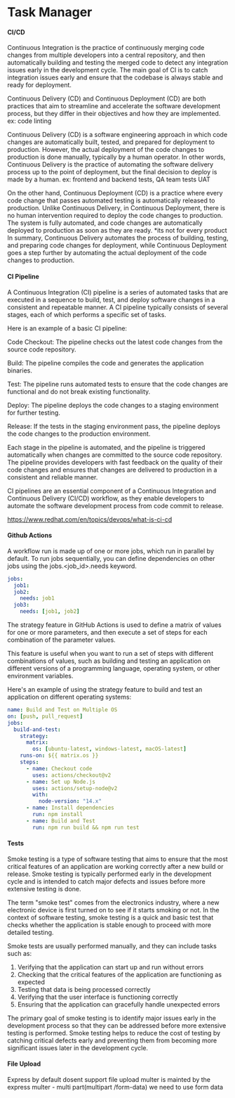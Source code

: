 # Task Manager

#### CI/CD

Continuous Integration is the practice of continuously merging code changes from multiple developers into a central repository, and then automatically building and testing the merged code to detect any integration issues early in the development cycle. The main goal of CI is to catch integration issues early and ensure that the codebase is always stable and ready for deployment.

Continuous Delivery (CD) and Continuous Deployment (CD) are both practices that aim to streamline and accelerate the software development process, but they differ in their objectives and how they are implemented.
ex: code linting

Continuous Delivery (CD) is a software engineering approach in which code changes are automatically built, tested, and prepared for deployment to production. However, the actual deployment of the code changes to production is done manually, typically by a human operator. In other words, Continuous Delivery is the practice of automating the software delivery process up to the point of deployment, but the final decision to deploy is made by a human.
ex: frontend and backend tests, QA team tests UAT

On the other hand, Continuous Deployment (CD) is a practice where every code change that passes automated testing is automatically released to production. Unlike Continuous Delivery, in Continuous Deployment, there is no human intervention required to deploy the code changes to production. The system is fully automated, and code changes are automatically deployed to production as soon as they are ready.
\*its not for every product
In summary, Continuous Delivery automates the process of building, testing, and preparing code changes for deployment, while Continuous Deployment goes a step further by automating the actual deployment of the code changes to production.

#### CI Pipeline

A Continuous Integration (CI) pipeline is a series of automated tasks that are executed in a sequence to build, test, and deploy software changes in a consistent and repeatable manner. A CI pipeline typically consists of several stages, each of which performs a specific set of tasks.

Here is an example of a basic CI pipeline:

Code Checkout: The pipeline checks out the latest code changes from the source code repository.

Build: The pipeline compiles the code and generates the application binaries.

Test: The pipeline runs automated tests to ensure that the code changes are functional and do not break existing functionality.

Deploy: The pipeline deploys the code changes to a staging environment for further testing.

Release: If the tests in the staging environment pass, the pipeline deploys the code changes to the production environment.

Each stage in the pipeline is automated, and the pipeline is triggered automatically when changes are committed to the source code repository. The pipeline provides developers with fast feedback on the quality of their code changes and ensures that changes are delivered to production in a consistent and reliable manner.

CI pipelines are an essential component of a Continuous Integration and Continuous Delivery (CI/CD) workflow, as they enable developers to automate the software development process from code commit to release.

https://www.redhat.com/en/topics/devops/what-is-ci-cd

#### Github Actions

A workflow run is made up of one or more jobs, which run in parallel by default. To run jobs sequentially, you can define dependencies on other jobs using the jobs.<job_id>.needs keyword.

```yml
jobs:
  job1:
  job2:
    needs: job1
  job3:
    needs: [job1, job2]
```

The strategy feature in GitHub Actions is used to define a matrix of values for one or more parameters, and then execute a set of steps for each combination of the parameter values.

This feature is useful when you want to run a set of steps with different combinations of values, such as building and testing an application on different versions of a programming language, operating system, or other environment variables.

Here's an example of using the strategy feature to build and test an application on different operating systems:

```yml
name: Build and Test on Multiple OS
on: [push, pull_request]
jobs:
  build-and-test:
    strategy:
      matrix:
        os: [ubuntu-latest, windows-latest, macOS-latest]
    runs-on: ${{ matrix.os }}
    steps:
      - name: Checkout code
        uses: actions/checkout@v2
      - name: Set up Node.js
        uses: actions/setup-node@v2
        with:
          node-version: "14.x"
      - name: Install dependencies
        run: npm install
      - name: Build and Test
        run: npm run build && npm run test
```

#### Tests

Smoke testing is a type of software testing that aims to ensure that the most critical features of an application are working correctly after a new build or release. Smoke testing is typically performed early in the development cycle and is intended to catch major defects and issues before more extensive testing is done.

The term "smoke test" comes from the electronics industry, where a new electronic device is first turned on to see if it starts smoking or not. In the context of software testing, smoke testing is a quick and basic test that checks whether the application is stable enough to proceed with more detailed testing.

Smoke tests are usually performed manually, and they can include tasks such as:

1. Verifying that the application can start up and run without errors
2. Checking that the critical features of the application are functioning as expected
3. Testing that data is being processed correctly
4. Verifying that the user interface is functioning correctly
5. Ensuring that the application can gracefully handle unexpected errors

The primary goal of smoke testing is to identify major issues early in the development process so that they can be addressed before more extensive testing is performed. Smoke testing helps to reduce the cost of testing by catching critical defects early and preventing them from becoming more significant issues later in the development cycle.

#### File Upload

Express by default dosent support file upload
multer is mainted by the express
multer - multi part(multipart /form-data)
we need to use form data
